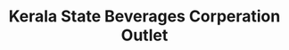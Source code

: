 ---
title: "Kerala State Beverages Corperation Outlet"
url: /urulikunnam/kerala-state-beverages-corperation-outlet/
shop: alcohol
---